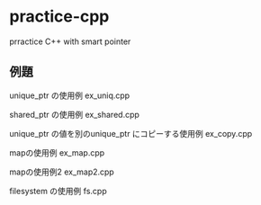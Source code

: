 # practice-cpp
prractice C++ with smart pointer

## 例題
unique_ptr の使用例
    ex_uniq.cpp

shared_ptr の使用例
    ex_shared.cpp

unique_ptr の値を別のunique_ptr にコピーする使用例
    ex_copy.cpp

mapの使用例
    ex_map.cpp

mapの使用例2
    ex_map2.cpp

filesystem の使用例
    fs.cpp
